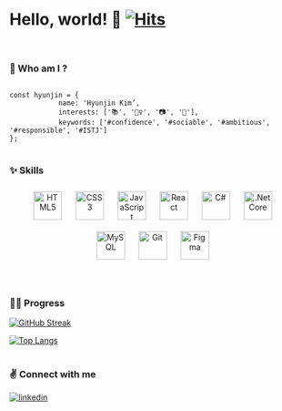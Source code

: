 # Hello, world! 👋 [![Hits](https://hits.sh/github.com/icecreamp/hits.svg?label=%F0%9F%91%8B&labelColor=ffffff)](https://hits.sh/github.com/icecreamp/hits/)

<br/>

### 🍦 Who am I ?

```

const hyunjin = { 
			name: 'Hyunjin Kim’,  
			interests: ['📚', '🏋️‍♀️', '📷', '🎸'],  
			keywords: ['#confidence', '#sociable', '#ambitious', '#responsible', '#ISTJ'] 
};
```



#

### ✨ Skills

<div align="center">  <a href="https://en.wikipedia.org/wiki/HTML5" target="_blank"><img style="margin: 10px" src="https://profilinator.rishav.dev/skills-assets/html5-original-wordmark.svg" alt="HTML5" height="50" /></a>  
<a href="https://www.w3schools.com/css/" target="_blank"><img style="margin: 10px" src="https://profilinator.rishav.dev/skills-assets/css3-original-wordmark.svg" alt="CSS3" height="50" /></a>  
<a href="https://www.javascript.com/" target="_blank"><img style="margin: 10px" src="https://profilinator.rishav.dev/skills-assets/javascript-original.svg" alt="JavaScript" height="50" /></a> 
<a href="https://reactjs.org/" target="_blank"><img style="margin: 10px" src="https://profilinator.rishav.dev/skills-assets/react-original-wordmark.svg" alt="React" height="50" /></a>  
<a href="https://docs.microsoft.com/en-us/dotnet/csharp/" target="_blank"><img style="margin: 10px" src="https://profilinator.rishav.dev/skills-assets/csharp-original.svg" alt="C#" height="50" /></a> 
<a href="https://dotnet.microsoft.com/download" target="_blank"><img style="margin: 10px" src="https://profilinator.rishav.dev/skills-assets/dotnetcore.png" alt=".Net Core" height="50" /></a> 
<a href="https://www.mysql.com/" target="_blank"><img style="margin: 10px" src="https://profilinator.rishav.dev/skills-assets/mysql-original-wordmark.svg" alt="MySQL" height="50" /></a> 
<a href="https://github.com/" target="_blank"><img style="margin: 10px" src="https://profilinator.rishav.dev/skills-assets/git-scm-icon.svg" alt="Git" height="50" /></a>  
<a href="https://www.figma.com/" target="_blank"><img style="margin: 10px" src="https://profilinator.rishav.dev/skills-assets/figma-icon.svg" alt="Figma" height="50" /></a>  

</div>



<br/>

#


### 🏃‍♂️ Progress

[![GitHub Streak](https://streak-stats.demolab.com/?user=icecreamp)](https://git.io/streak-stats)  

[![Top Langs](https://github-readme-stats.vercel.app/api/top-langs/?username=icecreamp&layout=compact)](https://github.com/icecreamp/github-readme-stats)

#

### ✌ Connect with me


<div>
<a href="https://www.linkedin.com/in/hyunjin-kim-4593ba256/" target="_blank">
<img src=https://img.shields.io/badge/linkedin-%231E77B5.svg?&style=for-the-badge&logo=linkedin&logoColor=white alt=linkedin style="margin-bottom: 5px;" />
</a>  
</div>  
